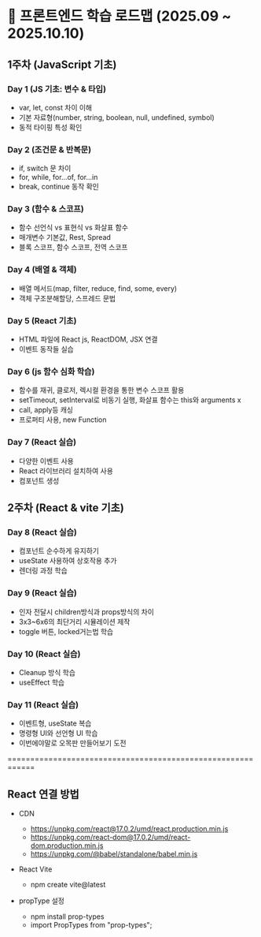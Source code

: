 # 📅 프론트엔드 학습 로드맵 (2025.09 ~ 2025.10.10)

## 1주차 (JavaScript 기초)

### Day 1 (JS 기초: 변수 & 타입)

  - var, let, const 차이 이해  
  - 기본 자료형(number, string, boolean, null, undefined, symbol)  
  - 동적 타이핑 특성 확인  

### Day 2 (조건문 & 반복문)
  - if, switch 문 차이  
  - for, while, for...of, for...in  
  - break, continue 동작 확인  

### Day 3 (함수 & 스코프)

  - 함수 선언식 vs 표현식 vs 화살표 함수  
  - 매개변수 기본값, Rest, Spread  
  - 블록 스코프, 함수 스코프, 전역 스코프  

### Day 4 (배열 & 객체)

  - 배열 메서드(map, filter, reduce, find, some, every)  
  - 객체 구조분해할당, 스프레드 문법  

### Day 5 (React 기초)

  - HTML 파일에 React js, ReactDOM, JSX 연결
  - 이벤트 동작들 실습

### Day 6 (js 함수 심화 학습)

  - 함수를 재귀, 클로저, 렉시컬 환경을 통한 변수 스코프 활용
  - setTimeout, setInterval로 비동기 실행, 화살표 함수는 this와 arguments x
  - call, apply등 캐싱
  - 프로퍼티 사용, new Function
  
### Day 7 (React 실습)

  - 다양한 이벤트 사용
  - React 라이브러리 설치하여 사용
  - 컴포넌트 생성

## 2주차 (React & vite 기초)

### Day 8 (React 실습)

  - 컴포넌트 순수하게 유지하기
  - useState 사용하여 상호작용 추가
  - 렌더링 과정 학습


### Day 9 (React 실습)

  - 인자 전달시 children방식과 props방식의 차이
  - 3x3~6x6의 최단거리 시뮬레이션 제작
  - toggle 버튼, locked거는법 학습


### Day 10 (React 실습)

  - Cleanup 방식 학습
  - useEffect 학습

### Day 11 (React 실습)

  - 이벤트형, useState 복습
  - 명령형 UI와 선언형 UI 학습
  - 이번에야말로 오목판 만들어보기 도전

============================================================

## React 연결 방법

- CDN
  - https://unpkg.com/react@17.0.2/umd/react.production.min.js
  - https://unpkg.com/react-dom@17.0.2/umd/react-dom.production.min.js
  - https://unpkg.com/@babel/standalone/babel.min.js

- React Vite
  - npm create vite@latest

- propType 설정

  - npm install prop-types
  - import PropTypes from "prop-types";